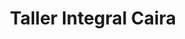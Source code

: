 ---
title: "Taller Integral Caira"
url: /ciudad-autonoma-de-buenos-aires/taller-integral-caira/
shop: Autowerkstatt
---
